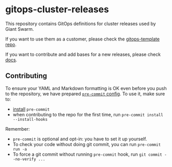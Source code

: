 # gitops-cluster-releases

This repository contains GitOps definitions for cluster releases used by Giant Swarm.

If you want to use them as a customer, please check the
[gitops-template repo](https://github.com/giantswarm/gitops-template).

If you want to contribute and add bases for a new releases, please check [docs](/docs/add_release_vintage.md).

## Contributing

To ensure your YAML and Markdown formatting is OK even before you push to the repository,
we have prepared [`pre-commit` config](.pre-commit-config.yaml). To use it, make sure to:

- [install](https://pre-commit.com/#install) `pre-commit`
- when contributing to the repo for the first time, run `pre-commit install --install-hooks`

Remember:

- `pre-commit` is optional and opt-in: you have to set it up yourself.
- To check your code without doing git commit, you can run `pre-commit run -a`
- To force a git commit without running `pre-commit` hook, run `git commit --no-verify ...`
